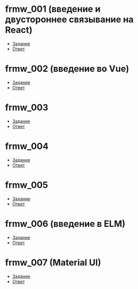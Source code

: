 # frmw_001 (введение и двустороннее связывание на React)
- [Задание](https://kodaktor.ru/frmw_001)
- [Ответ](https://kodaktor.ru/react_double_29fbf)
# frmw_002 (введение во Vue)
- [Задание](https://kodaktor.ru/frmw_002)
- [Ответ](https://kodaktor.ru/frmw_2ead2)
# frmw_003
- [Задание](https://kodaktor.ru/frmw_003)
- [Ответ](https://kodaktor.ru/react_todo_4b0d4)
# frmw_004 
- [Задание](https://kodaktor.ru/frmw_004)
- [Ответ](https://kodaktor.ru/frmw_dfb5c)
# frmw_005
- [Задание](https://kodaktor.ru/frmw_005)
- [Ответ](https://kodaktor.ru/frmw_60094)
# frmw_006 (введение в ELM)
- [Задание](https://kodaktor.ru/frmw_006)
- [Ответ]()
# frmw_007 (Material UI)
- [Задание](https://kodaktor.ru/frmw_007)
- [Ответ]()
